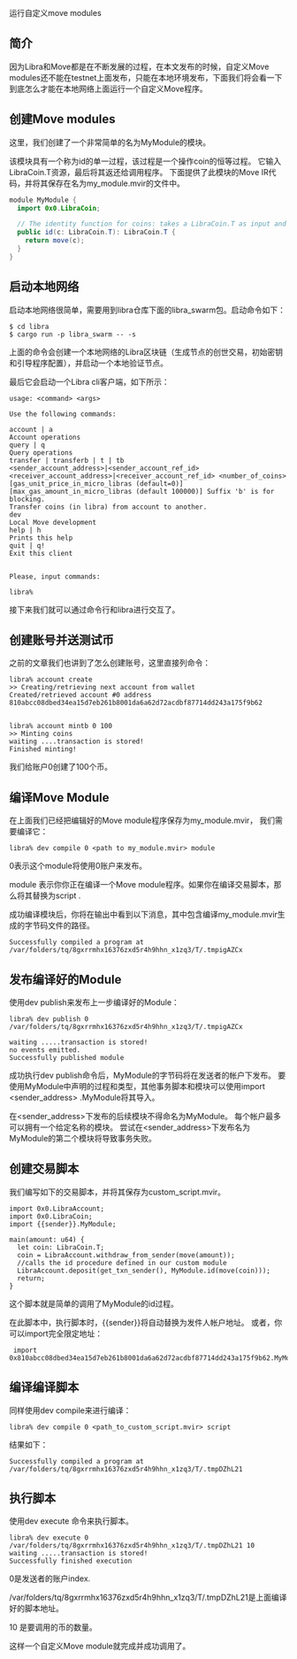 运行自定义move modules

## 简介

因为Libra和Move都是在不断发展的过程，在本文发布的时候，自定义Move modules还不能在testnet上面发布，只能在本地环境发布，下面我们将会看一下到底怎么才能在本地网络上面运行一个自定义Move程序。

## 创建Move modules

这里，我们创建了一个非常简单的名为MyModule的模块。 

该模块具有一个称为id的单一过程，该过程是一个操作coin的恒等过程。 它输入LibraCoin.T资源，最后将其返还给调用程序。 下面提供了此模块的Move IR代码，并将其保存在名为my_module.mvir的文件中。

~~~java
module MyModule {
  import 0x0.LibraCoin;

  // The identity function for coins: takes a LibraCoin.T as input and hands it back
  public id(c: LibraCoin.T): LibraCoin.T {
    return move(c);
  }
}
~~~

## 启动本地网络

启动本地网络很简单，需要用到libra仓库下面的libra_swarm包。启动命令如下：

~~~shell
$ cd libra
$ cargo run -p libra_swarm -- -s
~~~

上面的命令会创建一个本地网络的Libra区块链（生成节点的创世交易，初始密钥和引导程序配置），并启动一个本地验证节点。

最后它会启动一个Libra cli客户端，如下所示：

~~~shell
usage: <command> <args>

Use the following commands:

account | a
Account operations
query | q
Query operations
transfer | transferb | t | tb
<sender_account_address>|<sender_account_ref_id> <receiver_account_address>|<receiver_account_ref_id> <number_of_coins> [gas_unit_price_in_micro_libras (default=0)] [max_gas_amount_in_micro_libras (default 100000)] Suffix 'b' is for blocking.
Transfer coins (in libra) from account to another.
dev
Local Move development
help | h
Prints this help
quit | q!
Exit this client


Please, input commands:

libra%

~~~
接下来我们就可以通过命令行和libra进行交互了。

## 创建账号并送测试币

之前的文章我们也讲到了怎么创建账号，这里直接列命令：

~~~shell
libra% account create
>> Creating/retrieving next account from wallet
Created/retrieved account #0 address 810abcc08dbed34ea15d7eb261b8001da6a62d72acdbf87714dd243a175f9b62


libra% account mintb 0 100
>> Minting coins
waiting ....transaction is stored!
Finished minting!

~~~

我们给账户0创建了100个币。

## 编译Move Module

在上面我们已经把编辑好的Move module程序保存为my_module.mvir， 我们需要编译它：

~~~shell
libra% dev compile 0 <path to my_module.mvir> module
~~~

0表示这个module将使用0账户来发布。

module 表示你你正在编译一个Move module程序。如果你在编译交易脚本，那么将其替换为script .

成功编译模块后，你将在输出中看到以下消息，其中包含编译my_module.mvir生成的字节码文件的路径。

~~~shell
Successfully compiled a program at /var/folders/tq/8gxrrmhx16376zxd5r4h9hhn_x1zq3/T/.tmpigAZCx
~~~

## 发布编译好的Module

使用dev publish来发布上一步编译好的Module：

~~~shell
libra% dev publish 0 /var/folders/tq/8gxrrmhx16376zxd5r4h9hhn_x1zq3/T/.tmpigAZCx

waiting .....transaction is stored!
no events emitted.
Successfully published module
~~~

成功执行dev publish命令后，MyModule的字节码将在发送者的帐户下发布。 要使用MyModule中声明的过程和类型，其他事务脚本和模块可以使用import &lt;sender_address> .MyModule将其导入。

在&lt;sender_address>下发布的后续模块不得命名为MyModule。 每个帐户最多可以拥有一个给定名称的模块。 尝试在&lt;sender_address>下发布名为MyModule的第二个模块将导致事务失败。

## 创建交易脚本

我们编写如下的交易脚本，并将其保存为custom_script.mvir。

~~~shell
import 0x0.LibraAccount;
import 0x0.LibraCoin;
import {{sender}}.MyModule;

main(amount: u64) {
  let coin: LibraCoin.T;
  coin = LibraAccount.withdraw_from_sender(move(amount));
  //calls the id procedure defined in our custom module
  LibraAccount.deposit(get_txn_sender(), MyModule.id(move(coin)));
  return;
}
~~~

这个脚本就是简单的调用了MyModule的id过程。

在此脚本中，执行脚本时，{{sender}}将自动替换为发件人帐户地址。 或者，你可以import完全限定地址：

~~~shell
 import 0x810abcc08dbed34ea15d7eb261b8001da6a62d72acdbf87714dd243a175f9b62.MyModule;
 ~~~

## 编译编译脚本

同样使用dev compile来进行编译：

~~~shell
libra% dev compile 0 <path_to_custom_script.mvir> script
~~~

结果如下：

~~~shell
Successfully compiled a program at /var/folders/tq/8gxrrmhx16376zxd5r4h9hhn_x1zq3/T/.tmpDZhL21
~~~

## 执行脚本

使用dev execute 命令来执行脚本。

~~~shell
libra% dev execute 0 /var/folders/tq/8gxrrmhx16376zxd5r4h9hhn_x1zq3/T/.tmpDZhL21 10
waiting .....transaction is stored!
Successfully finished execution
~~~

0是发送者的账户index.

/var/folders/tq/8gxrrmhx16376zxd5r4h9hhn_x1zq3/T/.tmpDZhL21是上面编译好的脚本地址。

10 是要调用的币的数量。

这样一个自定义Move module就完成并成功调用了。


